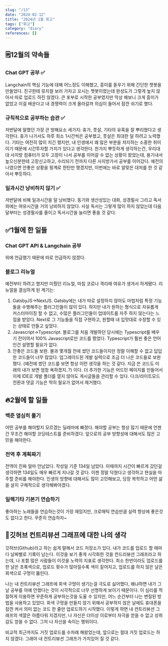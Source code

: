 ```yaml
---
slug: "/13"
date: "2024-02-12"
title: "2024년 1월 회고"
tags: ["회고"]
category: "diary"
references: []
---
```


## 🗒️12월의 약속들

### Chat GPT 공부 ✅

Langchain의 핵심 기능에 대해 어느정도 이해했고, 흥미를 돋우기 위해 간단한 챗봇을 만들었다. 친구한테 뮤지컬 보러 가자고 꼬시는 챗봇이였는데 완성도가 그렇게 높지 않아서 따로 업로드 하진 않겠다. 큰 포부로 시작한 공부였지만 막상 해보니 크게 흥미가 없었고 이걸 배운다고 내 경쟁력이 크게 올라갈까 의심이 들어서 잠깐 쉬기로 했다.

### 규칙적으로 공부하는 습관 ✅

저번달에 말했던 가장 큰 방해요소 세가지: 휴가, 풋살, 기타의 유혹을 잘 뿌리쳤다고 생각한다. 휴가 나가서도 하루 최소 1시간씩은 공부했고, 풋살은 최대한 덜 하려고 노력했다. 기타는 여전히 많이 치긴 했지만, 내 인생에서 꽤 많은 부분을 차지하는 소중한 취미이기 때문에 시간투자할 가치가 있다고 생각한다. 한가지 뿌듯하게 생각하는건, 우리대대 사지방 컴퓨터가 모두 고장이 나서 공부를 이어갈 수 없는 상황이 왔었는데, 용기내서 높으신분한테 고장신고하고, 수리되기 전까지 다른 사지방가서 공부를 이어갔다. 예전의 나였으면 안좋은 상황을 핑계로 한탄만 했겠지만, 이번에는 바로 알맞은 대처를 한 것 같아서 뿌듯하다.

### 일과시간 낭비하지 않기 ✅

저번달에 비해 일과시간을 덜 낭비했다. 동기와 생산성있는 대화, 성경필사 그리고 독서 외에는 여유시간을 거의 낭비하지 않았다. 사실 독서는 그렇게 많이 하지 않았는데 다음달부터는 성경필사를 줄이고 독서시간을 늘리면 좋을 것 같다.

## ✅1월에 한 일들

### Chat GPT API & Langchain 공부

위에 언급했기 때문에 따로 언급하지 않겠다.

### 블로그 리뉴얼

예전부터 하려고 했지만 미뤘던 리뉴얼, 마침 코로나 격리때 여유가 생겨서 하게됐다. 리뉴얼을 결심하게 된 계기는:

1. GatsbyJS->NextJS. Gatsby에는 내가 따로 설정하지 않아도 마법처럼 특정 기능들을 수행해주는 플러그인들이 많이 있다. 하지만 내가 원하는 형식으로 자유롭게 커스터마이징 할 수 없고, 수많은 플러그인들이 업데이트를 자주 하지 않는다는 느낌을 받았다. Next로 그 기능들을 직접 구현하고, 원할때 내 입맛대로 수정할 수 있는 상태로 만들고 싶었다.
2. Javascript->Typescript. 블로그를 처음 개발하던 당시에는 Typescript를 배우기 전이여서 100% Javascript로만 코드를 짰었다. Typescript가 훨씬 좋은 언어인건 설명할 필요가 없다.
3. 안좋은 코드들 보완. 불과 몇개월 전에 썼던 코드들이지만 정말 이해할 수 없고 답답한 코드들이 너무 많았다. 업그레이드된 개발 실력으로 조금 더 나은 코드들로 보완했다. (예전에 썼던 코드를 보면 항상 이런 생각을 하는 것 같다. 지금 쓴 코드도 미래의 내가 보면 엄청 욕하겠지..?)
   이다. 더 추가한 기능은 어드민 페이지를 만들어서 이제 IDE로 개발 폴더를 열지 않아도 게시글들을 관리할 수 있다. 다크/라이트모드 전환과 댓글 기능은 딱히 필요가 없어서 제거했다.

## 🔥2월에 할 일들

### 백준 열심히 풀기

어떤 공부를 해야할지 모르겠는 딜레마에 빠졌다. 해야할 공부는 항상 많기 때문에 언젠간 무조건 해야할 코딩테스트를 준비하겠다. 앞으로의 공부 방향성에 대해서도 많은 고민을 해야한다.

### 전역 후 계획짜기

전역이 진짜 얼마 안남았다. 작성일 기준 134일 남았다. 이때까지 시간이 빠르게 갔던걸 생각하면 134일도 매우 빠르게 지나갈 것 같다. 이젠 정말 닥쳤다고 생각하고 현실을 마주할 준비를 해야한다. 인생의 방향에 대해서도 많이 고민해보고, 당장 복학하고 어떤 삶을 살지 구체적으로 생각해봐야겠다.

### 일렉기타 기본기 연습하기

좋아하는 노래들을 연습하는것이 가장 재밌지만, 크로매틱 연습만큼 실력 향상에 좋은것도 없다고 한다. 꾸준히 연습하자~

## 💭깃허브 컨트리뷰션 그래프에 대한 나의 생각

깃허브(Github)라고 하는 쉽게 말해서 코드 저장소가 있다. 내가 코드를 업로드 할 때마다 날짜별로 기록이 남는다. 이것을 보기 좋게 시각화한 것을 컨드리뷰션 그래프라고 하는데, 나 포함 많은 사람들이 이것을 노력의 지표로 생각한다. 최소 한번이라도 업로드를 한 날은 초록색으로, 업로드 횟수가 많아질수록 색이 짙어지고, 업로드를 하지 않은 날은 회색으로 구멍이 뚫린다.

나는 내 컨트리뷰션 그래프에 회색 구멍이 생기는걸 극도로 싫어했다, 왜냐하면 내가 그 날 공부를 아예 안했다는 것이 시각적으로 너무 선명하게 보이기 때문이다. 이 심리를 적절하게 이용하면 꾸준하게 공부하는것을 도울 수 있지만, 어느 순간부터 나는 변질된 방법을 사용하고 있었다. 회색 구멍을 만들지 않기 위해서 공부하지 않은 날에도 휴대폰을 잠깐 켜서 의미 없는 코드 한 줄만 업로드하기 시작했다. 이렇게 하면 내 컨트리뷰션 그래프의 색깔은 아름다워 지겠지만, 나 자신은 더이상 이로부터 자극을 얻을 수 없고 성취감도 얻을 수 없다. 그저 나 자신을 속이는 행위이다.

비교적 최근까지도 거짓 업로드를 수차례 해왔었는데, 앞으로는 절대 거짓 업로드는 하지 않겠다. 그래야 내 컨트리뷰션 그래프가 가치있어 질 것 같다.
